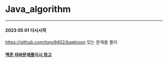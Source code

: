 # Java_algorithm

<hr>

#### 2023 05 01 다시시작
https://github.com/tony9402/baekjoon 있는 문제들 풀이
 
#### [백준 자바문제풀이시 참고](https://nahwasa.com/entry/%EC%9E%90%EB%B0%94%EB%A1%9C-%EB%B0%B1%EC%A4%80-%ED%92%80-%EB%95%8C%EC%9D%98-%ED%8C%81-%EB%B0%8F-%EC%A3%BC%EC%9D%98%EC%A0%90-boj-java)

